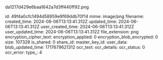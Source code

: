 da1217d429e6baa1642a7d3ff440ff92.png

id: 49f4a0cfc1494d58959e9f69ddb70f14
mime: image/png
filename: 
created_time: 2024-06-06T13:13:41.312Z
updated_time: 2024-06-06T13:13:41.312Z
user_created_time: 2024-06-06T13:13:41.312Z
user_updated_time: 2024-06-06T13:13:41.312Z
file_extension: png
encryption_cipher_text: 
encryption_applied: 0
encryption_blob_encrypted: 0
size: 107328
is_shared: 0
share_id: 
master_key_id: 
user_data: 
blob_updated_time: 1717679621312
ocr_text: 
ocr_details: 
ocr_status: 0
ocr_error: 
type_: 4